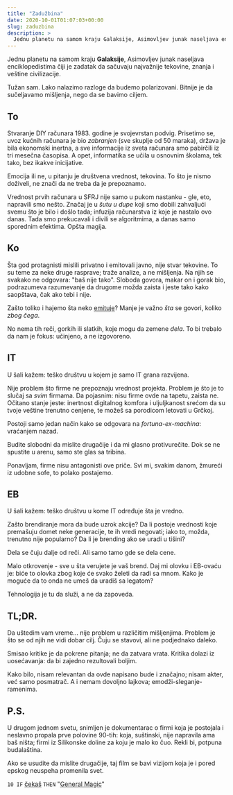 ```yaml
---
title: "Zadužbina"
date: 2020-10-01T01:07:03+00:00
slug: zaduzbina
description: >
  Jednu planetu na samom kraju Galaksije, Asimovljev junak naseljava enciklopedistima čiji je zadatak da sačuvaju najvažnije tekovine, znanja i veštine civilizacije.
---
```


Jednu planetu na samom kraju **Galaksije**, Asimovljev junak naseljava enciklopedistima čiji je zadatak da sačuvaju najvažnije tekovine, znanja i veštine civilizacije.

Tužan sam. Lako nalazimo razloge da budemo polarizovani. Bitnije je da sučeljavamo mišljenja, nego da se bavimo ciljem.

## To

Stvaranje DIY računara 1983. godine je svojevrstan podvig. Prisetimo se, uvoz kućnih računara je bio _zabranjen_ (sve skuplje od 50 maraka), država je bila ekonomski inertna, a sve informacije iz sveta računara smo pabirčili iz tri mesečna časopisa. A opet, informatika se učila u osnovnim školama, tek tako, bez ikakve inicijative.

Emocija ili ne, u pitanju je društvena vrednost, tekovina. To što je nismo doživeli, ne znači da ne treba da je prepoznamo.

Vrednost prvih računara u SFRJ nije samo u pukom nastanku - gle, eto, napravili smo nešto. Značaj je u _šutu u dupe_ koji smo dobili zahvaljući svemu što je bilo i došlo tada; infuzija računarstva iz koje je nastalo ovo danas. Tada smo prekucavali i divili se algoritmima, a danas samo sporednim efektima. Opšta magija.

## Ko

Šta god protagnisti mislili privatno i emitovali javno, nije stvar tekovine. To su teme za neke druge rasprave; traže analize, a ne mišljenja. Na njih se svakako ne odgovara: "baš nije tako". Sloboda govora, makar on i gorak bio, podrazumeva razumevanje da drugome možda zaista i jeste tako kako saopštava, čak ako tebi i nije.

Zašto toliko i hajemo šta neko [emituje](https://oblac.rs/zasto-utihnuti-blog/)? Manje je važno _šta_ se govori, koliko _zbog čega_.

No nema tih reči, gorkih ili slatkih, koje mogu da zemene _dela_. To bi trebalo da nam je fokus: učinjeno, a ne izgovoreno.

## IT

U šali kažem: teško društvu u kojem je samo IT grana razvijena.

Nije problem što firme ne prepoznaju vrednost projekta. Problem je što je to slučaj sa _svim_ firmama. Da pojasnim: nisu firme ovde na tapetu, zaista ne. Očitano stanje jeste: inertnost digitalnog komfora i uljuljkanost srećom da su tvoje veštine trenutno cenjene, te možeš sa porodicom letovati u Grčkoj.

Postoji samo jedan način kako se odgovara na _fortuna-ex-machina_: vraćanjem nazad.

Budite slobodni da mislite drugačije i da mi glasno protivurečite. Dok se ne spustite u arenu, samo ste glas sa tribina.

Ponavljam, firme nisu antagonisti ove priče. Svi mi, svakim danom, žmureći iz udobne sofe, to polako postajemo.

## EB

U šali kažem: teško društvu u kome IT određuje šta je vredno.

Zašto brendiranje mora da bude uzrok akcije? Da li postoje vrednosti koje premašuju domet neke generacije, te ih vredi negovati; iako to, možda, trenutno nije popularno? Da li je brending ako se uradi u tišini?

Dela se čuju dalje od reči. Ali samo tamo gde se dela cene.

Malo otkrovenje - sve u šta verujete je vaš brend. Daj mi olovku i EB-ovaću je: biće to olovka zbog koje će svako želeti da radi sa mnom. Kako je moguće da to onda ne umeš da uradiš sa legatom?

Tehnologija je tu da služi, a ne da zapoveda.

## TL;DR.

Da uštedim vam vreme... nije problem u različitim mišljenjima. Problem je što se od njih ne vidi dobar cilj. Čuju se stavovi, ali ne podjednako daleko.

Smisao kritike je da pokrene pitanja; ne da zatvara vrata. Kritika dolazi iz uosećavanja: da bi zajedno rezultovali boljim.

Kako bilo, nisam relevantan da ovde napisano bude i značajno; nisam akter, već samo posmatrač. A i nemam dovoljno lajkova; emodži-sleganje-ramenima.

## P.S.

U drugom jednom svetu, snimljen je dokumentarac o firmi koja je postojala i neslavno propala prve polovine 90-tih: koja, suštinski, nije napravila ama baš ništa; firmi iz Silikonske doline za koju je malo ko čuo. Rekli bi, potpuna budalaština.

Ako se usudite da mislite drugačije, taj film se bavi vizijom koja je i pored epskog neuspeha promenila svet.

`10 IF` [čekaš](https://www.crowdsupply.com/rcc-productions/galaksija) `THEN` "[General Magic](https://www.generalmagicthemovie.com)"
